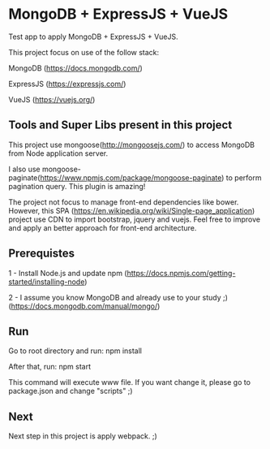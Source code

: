 # MongoDB + ExpressJS + VueJS
Test app to apply MongoDB + ExpressJS + VueJS.

This project focus on use of the follow stack:

MongoDB (https://docs.mongodb.com/)

ExpressJS (https://expressjs.com/)

VueJS (https://vuejs.org/)

## Tools and Super Libs present in this project

This project use mongoose(http://mongoosejs.com/) to access MongoDB from Node application server.

I also use mongoose-paginate(https://www.npmjs.com/package/mongoose-paginate) to perform pagination query. This plugin is amazing!

The project not focus to manage front-end dependencies like bower. However, this SPA (https://en.wikipedia.org/wiki/Single-page_application) project use CDN to import bootstrap, jquery and vuejs.
Feel free to improve and apply an better approach for front-end architecture.

## Prerequistes

1 - Install Node.js and update npm (https://docs.npmjs.com/getting-started/installing-node)

2 - I assume you know MongoDB and already use to your study ;) (https://docs.mongodb.com/manual/mongo/)

## Run

Go to root directory and run: npm install

After that, run: npm start

This command will execute www file. If you want change it, please go to package.json and change "scripts" ;)

## Next

Next step in this project is apply webpack. ;)

